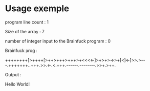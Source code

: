# Usage exemple

program line count : 1

Size of the array : 7

number of integer input to the Brainfuck program : 0

Brainfuck prog :

++++++++[>++++[>++>+++>+++>+<<<<-]>+>+>->>+[<]<-]>>.>---.+++++++..+++.>>.<-.<.+++.------.--------.>>+.>++.

Output :

Hello World!
